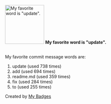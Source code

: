 <img src="https://github.com/my-badges/my-badges/blob/master/src/all-badges/favorite-word/favorite-word.png?raw=true" alt="My favorite word is &quot;update&quot;." title="My favorite word is &quot;update&quot;." width="128">
<strong>My favorite word is &quot;update&quot;.</strong>
<br><br>

My favorite commit message words are:

1. update (used 738 times)
2. add (used 694 times)
3. readme.md (used 359 times)
4. fix (used 284 times)
5. to (used 255 times)


Created by <a href="https://github.com/my-badges/my-badges">My Badges</a>